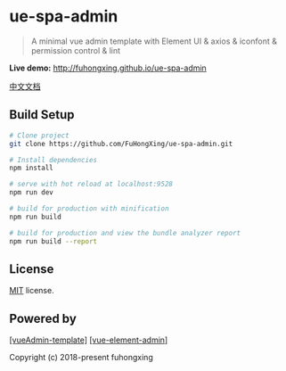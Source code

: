 # ue-spa-admin

> A minimal vue admin template with Element UI & axios & iconfont & permission control & lint

**Live demo:** http://fuhongxing.github.io/ue-spa-admin

[中文文档](https://github.com/fuhongxing/ue-spa-admin/blob/master/README-zh.md)

## Build Setup

```bash
# Clone project
git clone https://github.com/FuHongXing/ue-spa-admin.git

# Install dependencies
npm install

# serve with hot reload at localhost:9528
npm run dev

# build for production with minification
npm run build

# build for production and view the bundle analyzer report
npm run build --report
```

## License

[MIT](https://github.com/fuhongxing/ue-spa-admin/blob/master/LICENSE) license.

## Powered by

[[vueAdmin-template]](https://github.com/PanJiaChen/vueAdmin-template)
[[vue-element-admin]](https://github.com/PanJiaChen/vue-element-admin)

Copyright (c) 2018-present fuhongxing
